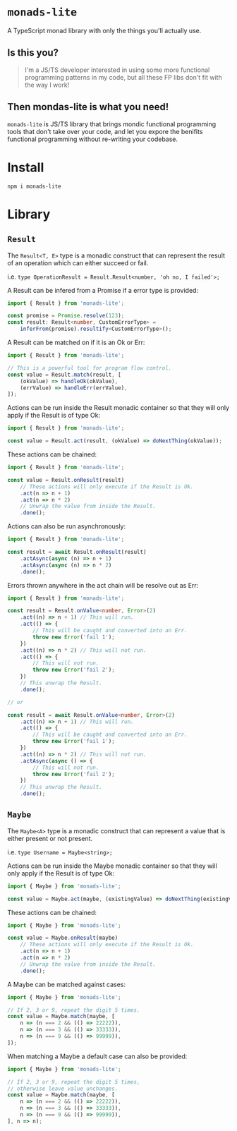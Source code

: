 # `monads-lite`

A TypeScript monad library with only the things you'll actually use.

## Is this you?

> I'm a JS/TS developer interested in using some more functional programming patterns in my code, but all these FP libs don't fit with the way I work!


## Then mondas-lite is what you need!

`monads-lite` is JS/TS library that brings mondic functional programming tools that don't take over your code, and let you expore the benifits functional programming without re-writing your codebase.

# Install

`npm i monads-lite`

# Library

## `Result`

The `Result<T, E>` type is a monadic construct that can represent the result of an operation which can either succeed or fail.

i.e. `type OperationResult = Result.Result<number, 'oh no, I failed'>;`

A Result can be infered from a Promise if a error type is provided:

```ts
import { Result } from 'monads-lite';

const promise = Promise.resolve(123);
const result: Result<number, CustomErrorType> = 
    inferFrom(promise).resultify<CustomErrorType>();
```

A Result can be matched on if it is an Ok or Err:

```ts
import { Result } from 'monads-lite';

// This is a powerful tool for program flow control.
const value = Result.match(result, [
    (okValue) => handleOk(okValue),
    (errValue) => handleErr(errValue),
]);
```

Actions can be run inside the Result monadic container so that they will only apply if the Result is of type Ok:

```ts
import { Result } from 'monads-lite';

const value = Result.act(result, (okValue) => doNextThing(okValue));
```

These actions can be chained:

```ts
import { Result } from 'monads-lite';

const value = Result.onResult(result)
    // These actions will only execute if the Result is Ok.
    .act(n => n + 1)
    .act(n => n * 2)
    // Unwrap the value from inside the Result.
    .done();
```

Actions can also be run asynchronously:

```ts
import { Result } from 'monads-lite';

const result = await Result.onResult(result)
    .actAsync(async (n) => n + 1)
    .actAsync(async (n) => n * 2)
    .done();
```

Errors thrown anywhere in the act chain will be resolve out as Err:

```ts
import { Result } from 'monads-lite';

const result = Result.onValue<number, Error>(2)
    .act((n) => n + 1) // This will run.
    .act(() => {
        // This will be caught and converted into an Err.
        throw new Error('fail 1');
    })
    .act((n) => n * 2) // This will not run.
    .act(() => {
        // This will not run.
        throw new Error('fail 2');
    })
    // This unwrap the Result.
    .done();

// or

const result = await Result.onValue<number, Error>(2)
    .act((n) => n + 1) // This will run.
    .act(() => {
        // This will be caught and converted into an Err.
        throw new Error('fail 1');
    })
    .act((n) => n * 2) // This will not run.
    .actAsync(async () => {
        // This will not run.
        throw new Error('fail 2');
    })
    // This unwrap the Result.
    .done();
```

## `Maybe`

The `Maybe<A>` type is a monadic construct that can represent a value that is either present or not present.

i.e. `type Username = Maybe<string>;`

Actions can be run inside the Maybe monadic container so that they will only apply if the Result is of type Ok:

```ts
import { Maybe } from 'monads-lite';

const value = Maybe.act(maybe, (existingValue) => doNextThing(existingValue));
```

These actions can be chained:

```ts
import { Maybe } from 'monads-lite';

const value = Maybe.onResult(maybe)
    // These actions will only execute if the Result is Ok.
    .act(n => n + 1)
    .act(n => n * 2)
    // Unwrap the value from inside the Result.
    .done();
```

A Maybe can be matched against cases:

```ts
import { Maybe } from 'monads-lite';

// If 2, 3 or 9, repeat the digit 5 times.
const value = Maybe.match(maybe, [
    n => (n === 2 && (() => 22222)),
    n => (n === 3 && (() => 33333)),
    n => (n === 9 && (() => 99999)),
]);
```

When matching a Maybe a default case can also be provided:

```ts
import { Maybe } from 'monads-lite';

// If 2, 3 or 9, repeat the digit 5 times,
// otherwise leave value unchanges.
const value = Maybe.match(maybe, [
    n => (n === 2 && (() => 22222)),
    n => (n === 3 && (() => 33333)),
    n => (n === 9 && (() => 99999)),
], n => n);
```